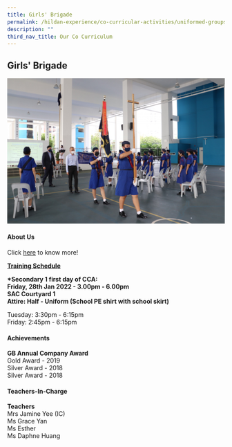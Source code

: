 ```yaml
---
title: Girls' Brigade
permalink: /hildan-experience/co-curricular-activities/uniformed-groups/girls-brigade/
description: ""
third_nav_title: Our Co Curriculum
---
```

Girls' Brigade
--------------

![](/images/CCA/GB%20Enrolment%206.jpg)


#### About Us

Click&nbsp;[here](/files/CCA/GB%20PPT%20Slides%202021.pdf)&nbsp;to know more!

**<u>Training Schedule</u>**  
  
**\*Secondary 1 first day of CCA:**  
**Friday, 28th Jan 2022 - 3.00pm - 6.00pm  
SAC Courtyard 1  
Attire: Half - Uniform (School PE shirt with school skirt)**

Tuesday: 3:30pm - 6:15pm  
Friday: 2:45pm - 6:15pm

#### Achievements

**GB Annual Company Award**  
Gold Award - 2019  
Silver Award - 2018  
Silver Award - 2018

#### Teachers-In-Charge

**Teachers**  
Mrs Jamine Yee (IC)  
Ms Grace Yan  
Ms Esther  
Ms Daphne Huang